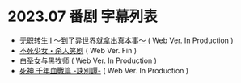 # 2023.07 番剧 字幕列表
- [无职转生Ⅱ ～到了异世界就拿出真本事～](https://github.com/Kitauji-Sub/Subtitles/blob/main/TV/2023/07/Mushoku%20Tensei%20-%20Season%202/README.md)  ( Web Ver. In Production )
- [不死少女・杀人笑剧](https://github.com/Kitauji-Sub/Subtitles/blob/main/TV/2023/07/Undead%20Girl%E3%83%BBMurder%20Farce/README.md)  ( Web Ver. Fin )
- [白圣女与黑牧师](https://github.com/Kitauji-Sub/Subtitles/blob/main/TV/2023/07/Shiro%20Seijo%20to%20Kuro%20Bokushi/README.md)  ( Web Ver. In Production )
- [死神 千年血戰篇 -訣別譚-](https://github.com/Kitauji-Sub/Subtitles/blob/main/TV/2023/07/Bleach%3A%20Sennen%20Kessen-hen%20-%20Ketsubetsu-tan%20-/README.md)  ( Web Ver. In Production )
